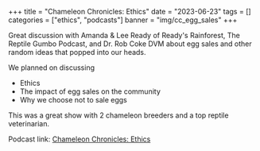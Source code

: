+++
title = "Chameleon Chronicles: Ethics"
date = "2023-06-23" 
tags = []
categories = ["ethics", "podcasts"]
banner = "img/cc_egg_sales"
+++

Great discussion with Amanda & Lee Ready of Ready's Rainforest, The Reptile Gumbo Podcast, and Dr. Rob Coke DVM about egg sales and other random ideas that popped into our heads.

We planned on discussing 

- Ethics
- The impact of egg sales on the community
- Why we choose not to sale eggs 

This was a great show with 2 chameleon breeders and a top reptile veterinarian. 

Podcast link: [Chameleon Chronicles: Ethics](https://www.facebook.com/362875950404942/videos/931642231247354)

